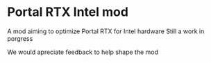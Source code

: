 # Portal RTX Intel mod
 A mod aiming to optimize Portal RTX for Intel hardware
 Still a work in porgress

 We would apreciate feedback to help shape the mod